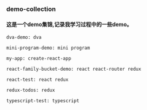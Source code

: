 ### demo-collection
#### 这是一个demo集锦,记录我学习过程中的一些demo。

    dva-demo: dva
    
    mini-program-demo: mini program

    my-app: create-react-app

    react-family-bucket-demo: react react-router redux 

    react-test: react redux 

    redux-todos: redux

    typescript-test: typescript

